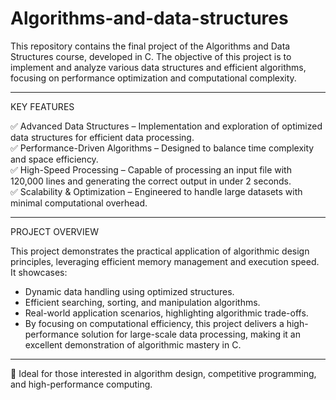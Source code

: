 # Algorithms-and-data-structures  
This repository contains the final project of the Algorithms and Data Structures course, developed in C. The objective of this project is to implement and analyze various data structures and efficient algorithms, focusing on performance optimization and computational complexity.  

--------------------------------------------

KEY FEATURES  

✅ Advanced Data Structures – Implementation and exploration of optimized data structures for efficient data processing.  
✅ Performance-Driven Algorithms – Designed to balance time complexity and space efficiency.  
✅ High-Speed Processing – Capable of processing an input file with 120,000 lines and generating the correct output in under 2 seconds.  
✅ Scalability & Optimization – Engineered to handle large datasets with minimal computational overhead.  

-----------------------------------------

PROJECT OVERVIEW    

This project demonstrates the practical application of algorithmic design principles, leveraging efficient memory management and execution speed.  
It showcases:  

- Dynamic data handling using optimized structures.  
- Efficient searching, sorting, and manipulation algorithms.  
- Real-world application scenarios, highlighting algorithmic trade-offs.  
- By focusing on computational efficiency, this project delivers a high-performance solution for large-scale data processing, making it an excellent demonstration of algorithmic mastery in C.

---------------------------------------

📌 Ideal for those interested in algorithm design, competitive programming, and high-performance computing.


